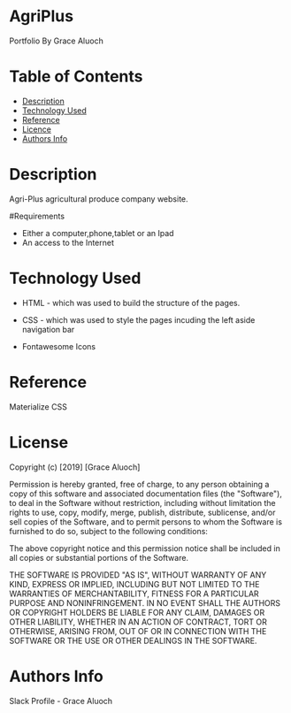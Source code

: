 # AgriPlus


Portfolio
By Grace Aluoch

# Table of Contents
- [Description](https://github.com/gibsonbett/AgriPlus/edit/gh-pages/README.md#Description)
- [Technology Used](https://github.com/gibsonbett/AgriPlus/edit/gh-pages/README.md#Technology-Used)
- [Reference](https://github.com/gibsonbett/AgriPlus/edit/gh-pages/README.md#Reference)
- [Licence](https://github.com/gibsonbett/AgriPlus/edit/gh-pages/README.md#Licence)
- [Authors Info](https://github.com/gibsonbett/AgriPlus/edit/gh-pages/README.md#Authors-Info)

# Description
Agri-Plus agricultural  produce company website.

#Requirements
- Either a computer,phone,tablet or an Ipad
- An access to the Internet

# Technology Used
- HTML - which was used to build the structure of the pages.

- CSS - which was used to style the pages incuding the left aside navigation bar
- Fontawesome Icons

# Reference
Materialize CSS
# License
Copyright (c) [2019] [Grace Aluoch]

Permission is hereby granted, free of charge, to any person obtaining a copy of this software and associated documentation files (the "Software"), to deal in the Software without restriction, including without limitation the rights to use, copy, modify, merge, publish, distribute, sublicense, and/or sell copies of the Software, and to permit persons to whom the Software is furnished to do so, subject to the following conditions:

The above copyright notice and this permission notice shall be included in all copies or substantial portions of the Software.

THE SOFTWARE IS PROVIDED "AS IS", WITHOUT WARRANTY OF ANY KIND, EXPRESS OR IMPLIED, INCLUDING BUT NOT LIMITED TO THE WARRANTIES OF MERCHANTABILITY, FITNESS FOR A PARTICULAR PURPOSE AND NONINFRINGEMENT. IN NO EVENT SHALL THE AUTHORS OR COPYRIGHT HOLDERS BE LIABLE FOR ANY CLAIM, DAMAGES OR OTHER LIABILITY, WHETHER IN AN ACTION OF CONTRACT, TORT OR OTHERWISE, ARISING FROM, OUT OF OR IN CONNECTION WITH THE SOFTWARE OR THE USE OR OTHER DEALINGS IN THE SOFTWARE.

# Authors Info

Slack Profile - Grace Aluoch
